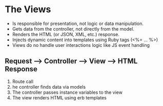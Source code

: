 # The Views

- Is responsible for presentation, not logic or data manipulation.
- Gets data from the controller, not directly from the model.
- Renders the HTML (or JSON, XML, etc.) response.
- Injects dynamic content into templates using Ruby tags (<%= ... %>)
- Views do no handle user interactions logic like JS event handling

## Request --> Controller --> View --> HTML Response

1. Route call
2. he controller finds data via models
3. The controller passes instance variables to the view
4. The view renders HTML using erb templates
